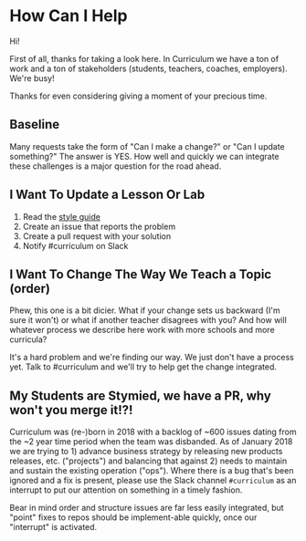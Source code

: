 # How Can I Help

Hi!

First of all, thanks for taking a look here. In Curriculum we have a ton of
work and a ton of stakeholders (students, teachers, coaches, employers). We're
busy!

Thanks for even considering giving a moment of your precious time.

## Baseline

Many requests take the form of "Can I make a change?" or "Can I update
something?" The answer is YES. How well and quickly we can integrate these
challenges is a major question for the road ahead.

## I Want To Update a Lesson Or Lab

1. Read the [style guide](./style_guide.md)
1. Create an issue that reports the problem
1. Create a pull request with your solution
1. Notify #curriculum on Slack

## I Want To Change The Way We Teach a Topic (order)

Phew, this one is a bit dicier. What if your change sets us backward (I'm sure
it won't) or what if another teacher disagrees with you? And how will whatever
process we describe here work with more schools and more curricula?

It's a hard problem and we're finding our way. We just don't have a process
yet. Talk to #curriculum and we'll try to help get the change integrated.

## My Students are Stymied, we have a PR, why won't you merge it!?!

Curriculum was (re-)born in 2018 with a backlog of ~600 issues dating
from the ~2 year time period when the team was disbanded. As of January
2018 we are trying to 1) advance business strategy by releasing new
products releases, etc. ("projects") and balancing that against 2)
needs to maintain and sustain the existing operation ("ops"). Where
there is a bug that's been ignored and a fix is present, please use the
Slack channel `#curriculum` as an interrupt to put our attention on something
in a timely fashion.

Bear in mind order and structure issues are far less easily integrated, but
"point" fixes to repos should be implement-able quickly, once our "interrupt"
is activated.
